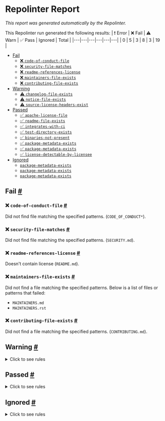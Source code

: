 # Repolinter Report

*This report was generated automatically by the Repolinter.*

This Repolinter run generated the following results:
| ❗  Error | ❌  Fail | ⚠️  Warn | ✅  Pass | Ignored | Total |
|---|---|---|---|---|---|
| 0 | 5 | 3 | 8 | 3 | 19 |

- [Fail](#user-content-fail)
  - [❌ `code-of-conduct-file`](#user-content--code-of-conduct-file)
  - [❌ `security-file-matches`](#user-content--security-file-matches)
  - [❌ `readme-references-license`](#user-content--readme-references-license)
  - [❌ `maintainers-file-exists`](#user-content--maintainers-file-exists)
  - [❌ `contributing-file-exists`](#user-content--contributing-file-exists)
- [Warning](#user-content-warning)
  - [⚠️ `changelog-file-exists`](#user-content--changelog-file-exists)
  - [⚠️ `notice-file-exists`](#user-content--notice-file-exists)
  - [⚠️ `source-license-headers-exist`](#user-content--source-license-headers-exist)
- [Passed](#user-content-passed)
  - [✅ `apache-license-file`](#user-content--apache-license-file)
  - [✅ `readme-file-exists`](#user-content--readme-file-exists)
  - [✅ `integrates-with-ci`](#user-content--integrates-with-ci)
  - [✅ `test-directory-exists`](#user-content--test-directory-exists)
  - [✅ `binaries-not-present`](#user-content--binaries-not-present)
  - [✅ `package-metadata-exists`](#user-content--package-metadata-exists)
  - [✅ `package-metadata-exists`](#user-content--package-metadata-exists)
  - [✅ `license-detectable-by-licensee`](#user-content--license-detectable-by-licensee)
- [Ignored](#user-content-ignored)
  - [`package-metadata-exists`](#user-content-package-metadata-exists)
  - [`package-metadata-exists`](#user-content-package-metadata-exists)
  - [`package-metadata-exists`](#user-content-package-metadata-exists)

## Fail <a href="#user-content-fail" id="fail">#</a>

### ❌ `code-of-conduct-file` <a href="#user-content--code-of-conduct-file" id="-code-of-conduct-file">#</a>

Did not find file matching the specified patterns. (`CODE_OF_CONDUCT*`).

### ❌ `security-file-matches` <a href="#user-content--security-file-matches" id="-security-file-matches">#</a>

Did not find file matching the specified patterns. (`SECURITY.md`).

### ❌ `readme-references-license` <a href="#user-content--readme-references-license" id="-readme-references-license">#</a>

Doesn't contain license (`README.md`).

### ❌ `maintainers-file-exists` <a href="#user-content--maintainers-file-exists" id="-maintainers-file-exists">#</a>

Did not find a file matching the specified patterns. Below is a list of files or patterns that failed:

- `MAINTAINERS.md`
- `MAINTAINERS.rst`

### ❌ `contributing-file-exists` <a href="#user-content--contributing-file-exists" id="-contributing-file-exists">#</a>

Did not find a file matching the specified patterns. (`CONTRIBUTING.md`).


## Warning <a href="#user-content-warning" id="warning">#</a>

<details>
<summary>Click to see rules</summary>

### ⚠️ `changelog-file-exists` <a href="#user-content--changelog-file-exists" id="-changelog-file-exists">#</a>

Did not find a file matching the specified patterns. (`CHANGELOG.md`).

### ⚠️ `notice-file-exists` <a href="#user-content--notice-file-exists" id="-notice-file-exists">#</a>

Did not find a file matching the specified patterns. (`NOTICE*`).

### ⚠️ `source-license-headers-exist` <a href="#user-content--source-license-headers-exist" id="-source-license-headers-exist">#</a>

Below is a list of files or patterns that failed:

- `truffle-config.js`: The first 7 lines do not contain the pattern(s): Copyright, License.
- `migrations/2_deploy_contracts.js`: The first 7 lines do not contain the pattern(s): Copyright, License.
- `migrations/1_initial_migration.js`: The first 7 lines do not contain the pattern(s): Copyright, License.
- `migrations/3_initialize_contract.js`: The first 7 lines do not contain the pattern(s): Copyright, License.
- `scripts/confgen.js`: The first 7 lines do not contain the pattern(s): Copyright, License.
- `pkg/chains/besu.go`: The first 7 lines do not contain the pattern(s): Copyright, License.
- `pkg/chains/ether.go`: The first 7 lines do not contain the pattern(s): Copyright, License.
- `pkg/client/besu.go`: The first 7 lines do not contain the pattern(s): Copyright, License.
- `pkg/client/besu_test.go`: The first 7 lines do not contain the pattern(s): Copyright, License.
- `pkg/client/chain.go`: The first 7 lines do not contain the pattern(s): Copyright, License.
- `pkg/client/contract.go`: The first 7 lines do not contain the pattern(s): Copyright, License.
- `pkg/client/eth.go`: The first 7 lines do not contain the pattern(s): Copyright, License.
- `pkg/client/proof.go`: The first 7 lines do not contain the pattern(s): Copyright, License.
- `pkg/client/proof_test.go`: The first 7 lines do not contain the pattern(s): Copyright, License.
- `pkg/consts/contract.go`: The first 7 lines do not contain the pattern(s): Copyright, License.
- `pkg/testing/chains.go`: The first 7 lines do not contain the pattern(s): Copyright, License.
- `pkg/testing/coordinator.go`: The first 7 lines do not contain the pattern(s): Copyright, License.
- `pkg/testing/types.go`: The first 7 lines do not contain the pattern(s): Copyright, License.
- `pkg/wallet/wallet.go`: The first 7 lines do not contain the pattern(s): Copyright, License.
- `tests/e2e/chains_test.go`: The first 7 lines do not contain the pattern(s): Copyright, License.
- `tests/integration/contract_test.go`: The first 7 lines do not contain the pattern(s): Copyright, License.
- `pkg/contract/ibchandler/ibchandler.go`: The first 7 lines do not contain the pattern(s): Copyright, License.
- `pkg/contract/ibcidentifier/ibcidentifier.go`: The first 7 lines do not contain the pattern(s): Copyright, License.
- `pkg/contract/ibchost/ibchost.go`: The first 7 lines do not contain the pattern(s): Copyright, License.
- `pkg/contract/ics20bank/ics20bank.go`: The first 7 lines do not contain the pattern(s): Copyright, License.
- `pkg/contract/ics20transferbank/ics20transferbank.go`: The first 7 lines do not contain the pattern(s): Copyright, License.
- `pkg/contract/simpletoken/simpletoken.go`: The first 7 lines do not contain the pattern(s): Copyright, License.
- `pkg/ibc/channel/types.go`: The first 7 lines do not contain the pattern(s): Copyright, License.
- `pkg/ibc/client/client.go`: The first 7 lines do not contain the pattern(s): Copyright, License.
- `tests/e2e/config/chain0/contract.go`: The first 7 lines do not contain the pattern(s): Copyright, License.
- `tests/e2e/config/chain1/contract.go`: The first 7 lines do not contain the pattern(s): Copyright, License.

</details>

## Passed <a href="#user-content-passed" id="passed">#</a>

<details>
<summary>Click to see rules</summary>

### ✅ `apache-license-file` <a href="#user-content--apache-license-file" id="-apache-license-file">#</a>

Contains Apache License.*Version 2.0 (`LICENSE`).

### ✅ `readme-file-exists` <a href="#user-content--readme-file-exists" id="-readme-file-exists">#</a>

Found file (`README.md`).

### ✅ `integrates-with-ci` <a href="#user-content--integrates-with-ci" id="-integrates-with-ci">#</a>

Found file (`.github/workflows/test.yml`).

### ✅ `test-directory-exists` <a href="#user-content--test-directory-exists" id="-test-directory-exists">#</a>

Found file (`tests`).

### ✅ `binaries-not-present` <a href="#user-content--binaries-not-present" id="-binaries-not-present">#</a>

Excluded file type doesn't exist. (`**/*.exe,**/*.dll,!**/node_modules/**`).

### ✅ `package-metadata-exists` <a href="#user-content--package-metadata-exists" id="-package-metadata-exists">#</a>

Found file (`package.json`).

### ✅ `package-metadata-exists` <a href="#user-content--package-metadata-exists" id="-package-metadata-exists">#</a>

Found file (`go.mod`).

### ✅ `license-detectable-by-licensee` <a href="#user-content--license-detectable-by-licensee" id="-license-detectable-by-licensee">#</a>

Licensee identified the license for project: NOASSERTION.

</details>

## Ignored <a href="#user-content-ignored" id="ignored">#</a>

<details>
<summary>Click to see rules</summary>

### `package-metadata-exists` <a href="#user-content-package-metadata-exists" id="package-metadata-exists">#</a>

This rule was ignored for the following reason: ignored due to unsatisfied condition(s): "language=ruby"

### `package-metadata-exists` <a href="#user-content-package-metadata-exists" id="package-metadata-exists">#</a>

This rule was ignored for the following reason: ignored due to unsatisfied condition(s): "language=java"

### `package-metadata-exists` <a href="#user-content-package-metadata-exists" id="package-metadata-exists">#</a>

This rule was ignored for the following reason: ignored due to unsatisfied condition(s): "language=python"

</details>


